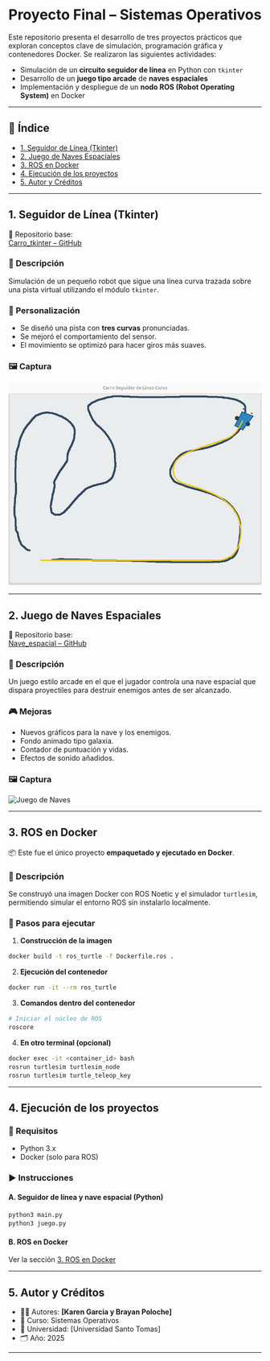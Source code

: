# Proyecto Final – Sistemas Operativos

Este repositorio presenta el desarrollo de tres proyectos prácticos que exploran conceptos clave de simulación, programación gráfica y contenedores Docker. Se realizaron las siguientes actividades:

- Simulación de un **circuito seguidor de línea** en Python con `tkinter`
- Desarrollo de un **juego tipo arcade** de **naves espaciales**
- Implementación y despliegue de un **nodo ROS (Robot Operating System)** en Docker

---

## 🧭 Índice

- [1. Seguidor de Línea (Tkinter)](#1-seguidor-de-línea-tkinter)
- [2. Juego de Naves Espaciales](#2-juego-de-naves-espaciales)
- [3. ROS en Docker](#3-ros-en-docker)
- [4. Ejecución de los proyectos](#4-ejecución-de-los-proyectos)
- [5. Autor y Créditos](#5-autor-y-créditos)

---

## 1. Seguidor de Línea (Tkinter)

📁 Repositorio base:  
[Carro_tkinter – GitHub](https://github.com/dialejobv/Sistemas_Operativos/tree/main/2%29%20Carro_tkinter)

### 🧩 Descripción
Simulación de un pequeño robot que sigue una línea curva trazada sobre una pista virtual utilizando el módulo `tkinter`.

### 🎯 Personalización
- Se diseñó una pista con **tres curvas** pronunciadas.
- Se mejoró el comportamiento del sensor.
- El movimiento se optimizó para hacer giros más suaves.

### 🖼️ Captura
![Seguidor de Línea](https://github.com/lordbasto/Brayan_y_Karen/blob/main/corte_3/tarea_5/WhatsApp%20Image%202025-05-27%20at%208.06.14%20PM.jpeg)

---

## 2. Juego de Naves Espaciales

📁 Repositorio base:  
[Nave_espacial – GitHub](https://github.com/dialejobv/Sistemas_Operativos/tree/main/3%29%20Nave_espacial)

### 🧩 Descripción
Un juego estilo arcade en el que el jugador controla una nave espacial que dispara proyectiles para destruir enemigos antes de ser alcanzado.

### 🎮 Mejoras
- Nuevos gráficos para la nave y los enemigos.
- Fondo animado tipo galaxia.
- Contador de puntuación y vidas.
- Efectos de sonido añadidos.

### 🖼️ Captura
![Juego de Naves](./f183a13f-f5b9-454d-bcff-c3e464e5f19b.jpg)

---

## 3. ROS en Docker

📦 Este fue el único proyecto **empaquetado y ejecutado en Docker**.

### 🧩 Descripción
Se construyó una imagen Docker con ROS Noetic y el simulador `turtlesim`, permitiendo simular el entorno ROS sin instalarlo localmente.

### 🚀 Pasos para ejecutar

1. **Construcción de la imagen**

```bash
docker build -t ros_turtle -f Dockerfile.ros .
```

2. **Ejecución del contenedor**

```bash
docker run -it --rm ros_turtle
```

3. **Comandos dentro del contenedor**

```bash
# Iniciar el núcleo de ROS
roscore
```

4. **En otro terminal (opcional)**

```bash
docker exec -it <container_id> bash
rosrun turtlesim turtlesim_node
rosrun turtlesim turtle_teleop_key
```

---

## 4. Ejecución de los proyectos

### 🔧 Requisitos

- Python 3.x
- Docker (solo para ROS)

### ▶️ Instrucciones

#### A. Seguidor de línea y nave espacial (Python)

```bash
python3 main.py
python3 juego.py
```

#### B. ROS en Docker

Ver la sección [3. ROS en Docker](#3-ros-en-docker)

---

## 5. Autor y Créditos

- 👨‍💻 Autores: **[Karen Garcia y Brayan Poloche]**
- 🧠 Curso: Sistemas Operativos
- 🏫 Universidad: [Universidad Santo Tomas]
- 🗂️ Año: 2025

---

